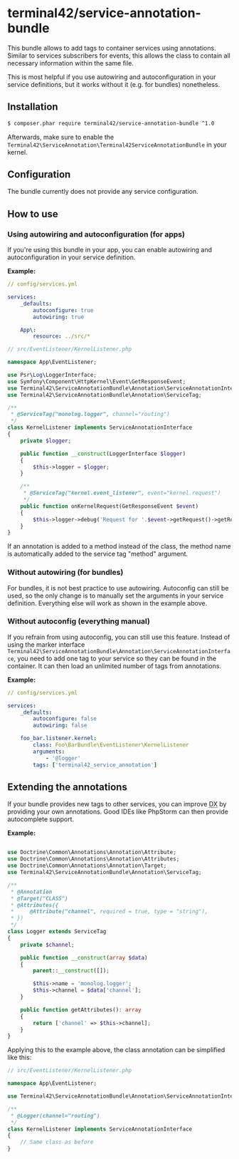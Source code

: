 # terminal42/service-annotation-bundle

This bundle allows to add tags to container services using annotations.
Similar to services subscribers for events, this allows the class to contain
all necessary information within the same file.

This is most helpful if you use autowiring and autoconfiguration in your
service definitions, but it works without it (e.g. for bundles) nonetheless.


## Installation

```bash
$ composer.phar require terminal42/service-annotation-bundle ^1.0
```

Afterwards, make sure to enable the
`Terminal42\ServiceAnnotation\Terminal42ServiceAnnotationBundle` in your
kernel.

## Configuration

The bundle currently does not provide any service configuration.


## How to use


### Using autowiring and autoconfiguration (for apps)

If you're using this bundle in your app, you can enable autowiring and
autoconfiguration in your service definition.

**Example:**

```yml
// config/services.yml

services:
    _defaults:
        autoconfigure: true
        autowiring: true

    App\:
        resource: ../src/*

```

```php
// src/EventListener/KernelListener.php

namespace App\EventListener;

use Psr\Log\LoggerInterface;
use Symfony\Component\HttpKernel\Event\GetResponseEvent;
use Terminal42\ServiceAnnotationBundle\Annotation\ServiceAnnotationInterface;
use Terminal42\ServiceAnnotationBundle\Annotation\ServiceTag;

/**
 * @ServiceTag("monolog.logger", channel="routing")
 */
class KernelListener implements ServiceAnnotationInterface
{
    private $logger;

    public function __construct(LoggerInterface $logger)
    {
        $this->logger = $logger;
    }

    /**
     * @ServiceTag("kernel.event_listener", event="kernel.request")
     */
    public function onKernelRequest(GetResponseEvent $event)
    {
        $this->logger->debug('Request for '.$event->getRequest()->getRequestUri());
    }
}
```

If an annotation is added to a method instead of the class, the method name
is automatically added to the service tag "method" argument.


### Without autowiring (for bundles)

For bundles, it is not best practice to use autowiring. Autoconfig can
still be used, so the only change is to manually set the arguments in
your service definition. Everything else will work as shown in the example
above.


### Without autoconfig (everything manual)

If you refrain from using autoconfig, you can still use this feature.
Instead of using the marker interface
`Terminal42\ServiceAnnotationBundle\Annotation\ServiceAnnotationInterface`,
you need to add one tag to your service so they can be found in the container.
It can then load an unlimited number of tags from annotations.

**Example:**

```yml
// config/services.yml

services:
    _defaults:
        autoconfigure: false
        autowiring: false

    foo_bar.listener.kernel:
        class: Foo\BarBundle\EventListener\KernelListener
        arguments:
            - '@logger'
        tags: ['terminal42_service_annotation']

```


## Extending the annotations

If your bundle provides new tags to other services, you can improve
<abbr title="Developer Experience">DX</abbr> by providing your own
annotations. Good IDEs like PhpStorm can then provide autocomplete support.

**Example:**

```php

use Doctrine\Common\Annotations\Annotation\Attribute;
use Doctrine\Common\Annotations\Annotation\Attributes;
use Doctrine\Common\Annotations\Annotation\Target;
use Terminal42\ServiceAnnotationBundle\Annotation\ServiceTag;

/**
 * @Annotation
 * @Target("CLASS")
 * @Attributes({
 *     @Attribute("channel", required = true, type = "string"),
 * })
 */
class Logger extends ServiceTag
{
    private $channel;

    public function __construct(array $data)
    {
        parent::__construct([]);

        $this->name = 'monolog.logger';
        $this->channel = $data['channel'];
    }

    public function getAttributes(): array
    {
        return ['channel' => $this->channel];
    }
}
```

Applying this to the example above, the class annotation can be
simplified like this:

```php
// src/EventListener/KernelListener.php

namespace App\EventListener;

use Terminal42\ServiceAnnotationBundle\Annotation\ServiceAnnotationInterface;

/**
 * @Logger(channel="routing")
 */
class KernelListener implements ServiceAnnotationInterface
{
    // Same class as before
}
```
